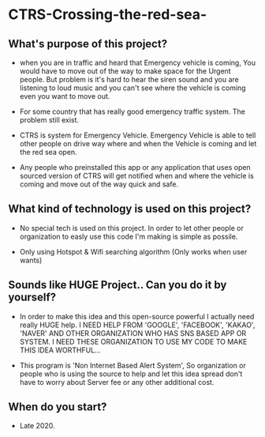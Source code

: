 # CTRS-Crossing-the-red-sea-

## What's purpose of this project?
* when you are in traffic and heard that Emergency vehicle is coming, You would have to move out of the way to make space for the Urgent people. 
But problem is it's hard to hear the siren sound and you are listening to loud music and you can't see where the vehicle is coming even you want to move out.

* For some country that has really good emergency traffic system. The problem still exist.

* CTRS is system for Emergency Vehicle. Emergency Vehicle is able to tell other people on drive way where and when the Vehicle is coming and let the red sea open.

* Any people who preinstalled this app or any application that uses open sourced version of CTRS will get notified when and where the vehicle is coming and move out of the way quick and safe.

## What kind of technology is used on this project?
* No special tech is used on this project. In order to let other people or organization to easly use this code I'm making is simple as possile.

* Only using Hotspot & Wifi searching algorithm (Only works when user wants)


## Sounds like HUGE Project.. Can you do it by yourself?

* In order to make this idea and this open-source powerful I actually need really HUGE help.
I NEED HELP FROM 'GOOGLE', 'FACEBOOK', 'KAKAO', 'NAVER' AND OTHER ORGANIZATION WHO HAS SNS BASED APP OR SYSTEM.
I NEED THESE ORGANIZATION TO USE MY CODE TO MAKE THIS IDEA WORTHFUL...


* This program is 'Non Internet Based Alert System', So organization or people who is using the source to help and let this idea spread don't have to worry about Server fee or any other additional cost.

## When do you start?
* Late 2020.
